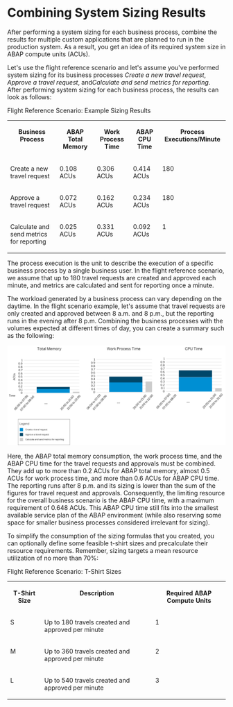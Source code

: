 <!-- loioc9565cba5f5948d998f404a2b9ea1038 -->

# Combining System Sizing Results

After performing a system sizing for each business process, combine the results for multiple custom applications that are planned to run in the production system. As a result, you get an idea of its required system size in ABAP compute units \(ACUs\).

Let's use the flight reference scenario and let's assume you've performed system sizing for its business processes *Create a new travel request*, *Approve a travel request*, and*Calculate and send metrics for reporting*. After performing system sizing for each business process, the results can look as follows:

<a name="loioc9565cba5f5948d998f404a2b9ea1038__table_fmh_ycz_tqb"/>Flight Reference Scenario: Example Sizing Results


<table>
<tr>
<th valign="top">

Business Process



</th>
<th valign="top">

ABAP Total Memory



</th>
<th valign="top">

Work Process Time



</th>
<th valign="top">

ABAP CPU Time



</th>
<th valign="top">

Process Executions/Minute



</th>
</tr>
<tr>
<td valign="top">

Create a new travel request



</td>
<td valign="top">

0.108 ACUs



</td>
<td valign="top">

0.306 ACUs



</td>
<td valign="top">

0.414 ACUs



</td>
<td valign="top">

180



</td>
</tr>
<tr>
<td valign="top">

Approve a travel request



</td>
<td valign="top">

0.072 ACUs



</td>
<td valign="top">

0.162 ACUs



</td>
<td valign="top">

0.234 ACUs



</td>
<td valign="top">

180



</td>
</tr>
<tr>
<td valign="top">

Calculate and send metrics for reporting



</td>
<td valign="top">

0.025 ACUs



</td>
<td valign="top">

0.331 ACUs



</td>
<td valign="top">

0.092 ACUs



</td>
<td valign="top">

1



</td>
</tr>
</table>

The process execution is the unit to describe the execution of a specific business process by a single business user. In the flight reference scenario, we assume that up to 180 travel requests are created and approved each minute, and metrics are calculated and sent for reporting once a minute.

The workload generated by a business process can vary depending on the daytime. In the flight scenario example, let's assume that travel requests are only created and approved between 8 a.m. and 8 p.m., but the reporting runs in the evening after 8 p.m. Combining the business processes with the volumes expected at different times of day, you can create a summary such as the following:

 ![](images/Sizing_Example_Charts_227f622.png) 

Here, the ABAP total memory consumption, the work process time, and the ABAP CPU time for the travel requests and approvals must be combined. They add up to more than 0.2 ACUs for ABAP total memory, almost 0.5 ACUs for work process time, and more than 0.6 ACUs for ABAP CPU time. The reporting runs after 8 p.m. and its sizing is lower than the sum of the figures for travel request and approvals. Consequently, the limiting resource for the overall business scenario is the ABAP CPU time, with a maximum requirement of 0.648 ACUs. This ABAP CPU time still fits into the smallest available service plan of the ABAP environment \(while also reserving some space for smaller business processes considered irrelevant for sizing\).

To simplify the consumption of the sizing formulas that you created, you can optionally define some feasible t-shirt sizes and precalculate their resource requirements. Remember, sizing targets a mean resource utilization of no more than 70%:

<a name="loioc9565cba5f5948d998f404a2b9ea1038__table_vrl_22z_tqb"/>Flight Reference Scenario: T-Shirt Sizes


<table>
<tr>
<th valign="top">

T-Shirt Size



</th>
<th valign="top">

Description



</th>
<th valign="top">

Required ABAP Compute Units



</th>
</tr>
<tr>
<td valign="top">

S



</td>
<td valign="top">

Up to 180 travels created and approved per minute



</td>
<td valign="top">

1



</td>
</tr>
<tr>
<td valign="top">

M



</td>
<td valign="top">

Up to 360 travels created and approved per minute



</td>
<td valign="top">

2



</td>
</tr>
<tr>
<td valign="top">

L



</td>
<td valign="top">

Up to 540 travels created and approved per minute



</td>
<td valign="top">

3



</td>
</tr>
</table>

